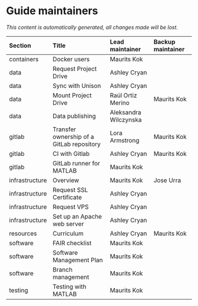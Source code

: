 # Guide maintainers 

_This content is automatically generated, all changes made will be lost._ 

| Section        | Title                                     | Lead maintainer       | Backup maintainer   |
|:---------------|:------------------------------------------|:----------------------|:--------------------|
| containers     | Docker users                              | Maurits Kok           |                     |
| data           | Request Project Drive                     | Ashley Cryan          |                     |
| data           | Sync with Unison                          | Ashley Cryan          |                     |
| data           | Mount Project Drive                       | Raúl Ortiz Merino     | Maurits Kok         |
| data           | Data publishing                           | Aleksandra Wilczynska |                     |
| gitlab         | Transfer ownership of a GitLab repository | Lora Armstrong        | Maurits Kok         |
| gitlab         | CI with Gitlab                            | Ashley Cryan          | Maurits Kok         |
| gitlab         | GitLab runner for MATLAB                  | Maurits Kok           |                     |
| infrastructure | Overview                                  | Maurits Kok           | Jose Urra           |
| infrastructure | Request SSL Certificate                   | Ashley Cryan          |                     |
| infrastructure | Request VPS                               | Ashley Cryan          |                     |
| infrastructure | Set up an Apache web server               | Ashley Cryan          |                     |
| resources      | Curriculum                                | Ashley Cryan          | Maurits Kok         |
| software       | FAIR checklist                            | Maurits Kok           |                     |
| software       | Software Management Plan                  | Maurits Kok           |                     |
| software       | Branch management                         | Maurits Kok           |                     |
| testing        | Testing with MATLAB                       | Maurits Kok           |                     |